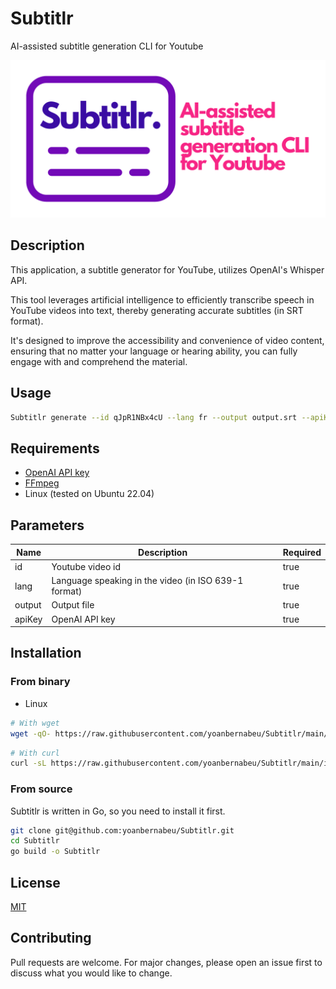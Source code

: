 # Subtitlr

AI-assisted subtitle generation CLI for Youtube

![Subtitlr](Subtitlr.png)

## Description

This application, a subtitle generator for YouTube, utilizes OpenAI's Whisper API.

This tool leverages artificial intelligence to efficiently transcribe speech in YouTube videos into text, thereby generating accurate subtitles (in SRT format).

It's designed to improve the accessibility and convenience of video content, ensuring that no matter your language or hearing ability, you can fully engage with and comprehend the material.

## Usage

```bash
Subtitlr generate --id qJpR1NBx4cU --lang fr --output output.srt --apiKey sk-****************************
```

## Requirements

* [OpenAI API key](https://beta.openai.com/)
* [FFmpeg](https://ffmpeg.org/)
* Linux (tested on Ubuntu 22.04)

## Parameters

| Name | Description | Required |
| --- | --- | --- |
| id | Youtube video id | true |
| lang | Language speaking in the video (in ISO 639-1 format) | true |
| output | Output file | true |
| apiKey | OpenAI API key | true |

## Installation

### From binary

* Linux

```bash
# With wget
wget -qO- https://raw.githubusercontent.com/yoanbernabeu/Subtitlr/main/install.sh | bash
```

```bash
# With curl
curl -sL https://raw.githubusercontent.com/yoanbernabeu/Subtitlr/main/install.sh | bash
```

### From source

Subtitlr is written in Go, so you need to install it first.

```bash
git clone git@github.com:yoanbernabeu/Subtitlr.git
cd Subtitlr
go build -o Subtitlr
```

## License

[MIT](LICENSE)

## Contributing

Pull requests are welcome. For major changes, please open an issue first to discuss what you would like to change.